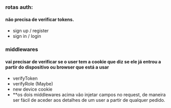 ### rotas auth: 
#### não precisa de verificar tokens.

- sign up / register
- sign in / login


### middlewares
#### vai precisar de verificar se o user tem a cookie que diz se ele já entrou a partir do dispositivo ou browser que está a usar
- verifyToken
- verifyRole (Maybe)
- new device cookie
- **os dois middlewares acima vão injetar campos no request, de maneira ser fácil de aceder aos detalhes de um user a partir de qualquer pedido.